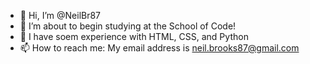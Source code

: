 - 👋 Hi, I’m @NeilBr87
- 👀 I’m about to begin studying at the School of Code!
- 🌱 I have soem experience with HTML, CSS, and Python
- 📫 How to reach me: My email address is neil.brooks87@gmail.com


<!---
NeilBr87/NeilBr87 is a ✨ special ✨ repository because its `README.md` (this file) appears on your GitHub profile.
You can click the Preview link to take a look at your changes.
--->

